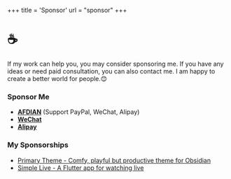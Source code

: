 +++
title = 'Sponsor'
url = "sponsor"
+++

# ☕️

If my work can help you, you may consider sponsoring me. If you have any ideas or need paid consultation, you can also contact me. I am happy to create a better world for people.😊

### Sponsor Me

- **[AFDIAN](https://afdian.com/a/ashinch)**  (Support PayPal, WeChat, Alipay)
- <strong><a href="https://ash7.io/images/wechat.jpg" target="_blank">WeChat</a></strong>
- <strong><a href="https://ash7.io/images/alipay.jpg" target="_blank">Alipay</a></strong>

### My Sponsorships

- [Primary Theme - Comfy, playful but productive theme for Obsidian](https://github.com/primary-theme/obsidian)
- [Simple Live - A Flutter app for watching live](https://github.com/xiaoyaocz/dart_simple_live#simple-live)

<style>
.giscus {
  padding-top: 80px;
}
</style>
<script src="https://giscus.app/client.js"
        data-repo="Ashinch/Ash7.io"
        data-repo-id="R_kgDOKQ0GiQ"
        data-category="Announcements"
        data-category-id="DIC_kwDOKQ0Gic4Cb5tv"
        data-mapping="pathname"
        data-strict="0"
        data-reactions-enabled="1"
        data-emit-metadata="0"
        data-input-position="bottom"
        data-theme="preferred_color_scheme"
        crossorigin="anonymous"
        async>
</script>